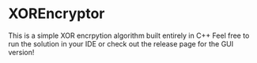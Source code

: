 # XOREncryptor
This is a simple XOR encrpytion algorithm built entirely in C++
Feel free to run the solution in your IDE or check out the release page for the GUI version!
 
